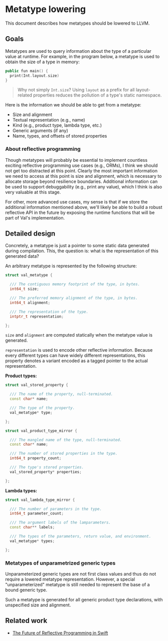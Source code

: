 # Metatype lowering

This document describes how metatypes should be lowered to LLVM.

## Goals

Metatypes are used to query information about the type of a particular value at runtime.
For example, in the program below, a metatype is used to obtain the size of a type in memory:

```swift
public fun main() {
  print(Int.layout.size)
}
```

> Why not simply `Int.size`?
> Using `layout` as a prefix for all layout-related properties reduces the pollution of a type's static namespace.

Here is the information we should be able to get from a metatype:
- Size and alignment
- Textual representation (e.g., name)
- Kind (e.g., product type, lambda type, etc.)
- Generic arguments (if any)
- Name, types, and offsets of stored properties

### About reflective programming

Though metatypes will probably be essential to implement countless exciting reflective programming use cases (e.g., ORMs), I think we should not get too distracted at this point.
Clearly the most important information we need to access at this point is size and alignment, which is necessary to allocate storage beyond resilience boundaries.
Additional information can be used to support debuggability (e.g., print any value), which I think is also very valuable at this stage.

For other, more advanced use cases, my sense is that if we store the additional information mentioned above, we'll likely be able to build a robust reflective API in the future by exposing the runtime functions that will be part of Val's implementation.

## Detailed design

Concretely, a metatype is just a pointer to some static data generated during compilation.
This, the question is: what is the representation of this generated data?

An arbitrary metatype is represented by the following structure:
```c++
struct val_metatype {

  /// The contiguous memory footprint of the type, in bytes.
  int64_t size;

  /// The preferred memory alignment of the type, in bytes.
  int64_t alignment;

  /// The representation of the type.
  intptr_t representation;

};
```
`size` and `alignment` are computed statically when the metatype value is generated.

`representation` is used to encode other reflective information.
Because every different types can have widely different representations, this property denotes a variant encoded as a tagged pointer to the actual representation.

**Product types:**

```c++
struct val_stored_property {

  /// The name of the property, null-terminated.
  const char* name;

  /// The type of the property.
  val_metatype* type;

};

struct val_product_type_mirror {

  /// The mangled name of the type, null-terminated.
  const char* name;

  /// The number of stored properties in the type.
  int64_t property_count;

  /// The type's stored properties.
  val_stored_property* properties;

};
```

**Lambda types:**

```c++
struct val_lambda_type_mirror {

  /// The number of parameters in the type.
  int64_t parameter_count;

  /// The argument labels of the lamparameters.
  const char** labels;

  /// The types of the parameters, return value, and environment.
  val_metatype* types;

};
```

### Metatypes of unparametrized generic types

Unparameterized generic types are not first class values and thus do not require a lowered metatype representation.
However, a special "unparameterized" metatype is still needed to represent the base of a bound generic type.

Such a metatype is generated for all generic product type declarations, with unspecified size and alignment.

## Related work

- [The Future of Reflective Programming in Swift](https://forums.swift.org/t/the-future-of-reflective-programming-in-swift/54956)